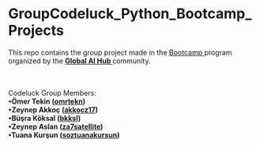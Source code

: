 # GroupCodeluck_Python_Bootcamp_Projects

This repo contains the group project made in the <a href="https://www.linkedin.com/posts/globalaihub_python-bootcamp-activity-6943120463048884224-8yaB?utm_source=linkedin_share&utm_medium=member_desktop_web" target="_blank">Bootcamp </a> program organized by the **<a href="https://www.linkedin.com/company/globalaihub/" target="_blank">Global AI Hub </a>** community.


<br><br>
Codeluck Group Members: <br>
**•Ömer Tekin (<a href="https://github.com/omrtekn" target="_blank">omrtekn</a>)** <br>
**•Zeynep Akkoç (<a href="https://github.com/akkocz17" target="_blank">akkocz17</a>)** <br>
**•Büşra Köksal (<a href="https://github.com/bkksl" target="_blank">bkksl</a>)** <br>
**•Zeynep Aslan (<a href="https://github.com/za7satellite" target="_blank">za7satellite</a>)** <br>
**•Tuana Kurşun (<a href="https://github.com/soztuanakursun" target="_blank">soztuanakursun</a>)** <br>

